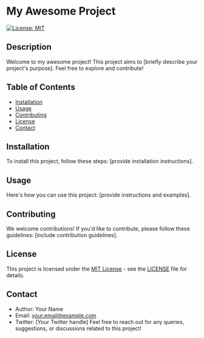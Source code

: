 # My Awesome Project
[![License: MIT](https://img.shields.io/badge/License-MIT-yellow.svg)](https://opensource.org/licenses/MIT)
## Description
Welcome to my awesome project! This project aims to [briefly describe your project's purpose]. Feel free to explore and contribute!
## Table of Contents
- [Installation](#installation)
- [Usage](#usage)
- [Contributing](#contributing)
- [License](#license)
- [Contact](#contact)
## Installation
To install this project, follow these steps: [provide installation instructions].
## Usage
Here's how you can use this project: [provide instructions and examples].
## Contributing
We welcome contributions! If you'd like to contribute, please follow these guidelines: [include contribution guidelines].
## License
This project is licensed under the [MIT License](https://opensource.org/licenses/MIT) - see the [LICENSE](LICENSE) file for details.
## Contact
- Author: Your Name
- Email: your.email@example.com
- Twitter: [Your Twitter handle]
Feel free to reach out for any queries, suggestions, or discussions related to this project!
